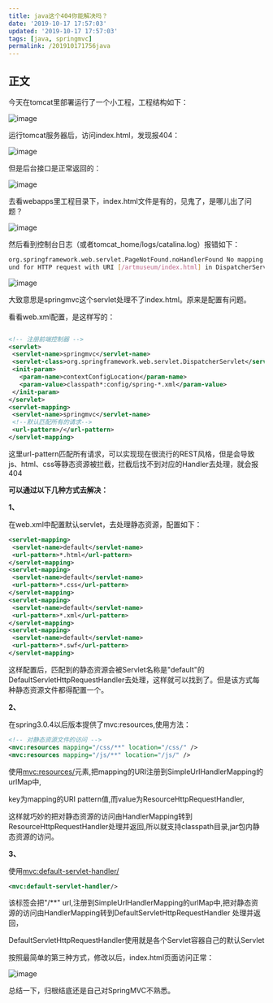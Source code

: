 ```yaml
---
title: java这个404你能解决吗？
date: '2019-10-17 17:57:03'
updated: '2019-10-17 17:57:03'
tags: [java, springmvc]
permalink: /201910171756java
---
```


## 正文

今天在tomcat里部署运行了一个小工程，工程结构如下：

![image](https://cdn.jsdelivr.net/gh/smallersoup/jsDelivr-cdn@main/blog/artical/imgconvert-csdnimg/ba6e7774b3bc5b7339659b63665b8f6e.png)

运行tomcat服务器后，访问index.html，发现报404：

![image](https://cdn.jsdelivr.net/gh/smallersoup/jsDelivr-cdn@main/blog/artical/imgconvert-csdnimg/992368e1fe38f2ac2506ae33bc7bc49a.png)

但是后台接口是正常返回的：

![image](https://cdn.jsdelivr.net/gh/smallersoup/jsDelivr-cdn@main/blog/artical/imgconvert-csdnimg/d4a9ccb29fee59173fbc62ad16db7368.png)

去看webapps里工程目录下，index.html文件是有的，见鬼了，是哪儿出了问题？

![image](https://cdn.jsdelivr.net/gh/smallersoup/jsDelivr-cdn@main/blog/artical/imgconvert-csdnimg/de65e64c8f1ef51a3d2287a02a3d5a66.png)

然后看到控制台日志（或者tomcat_home/logs/catalina.log）报错如下：

```sh
org.springframework.web.servlet.PageNotFound.noHandlerFound No mapping fo
und for HTTP request with URI [/artmuseum/index.html] in DispatcherServlet with name 'springmvc'
```

![image](https://cdn.jsdelivr.net/gh/smallersoup/jsDelivr-cdn@main/blog/artical/imgconvert-csdnimg/97a4d97ea72854f8fa64dab4987b093e.png)

大致意思是springmvc这个servlet处理不了index.html。原来是配置有问题。

看看web.xml配置，是这样写的：

```xml

<!-- 注册前端控制器 -->
<servlet>
 <servlet-name>springmvc</servlet-name>
 <servlet-class>org.springframework.web.servlet.DispatcherServlet</servlet-class>
 <init-param>
   <param-name>contextConfigLocation</param-name>
   <param-value>classpath*:config/spring-*.xml</param-value>
 </init-param>
</servlet>
<servlet-mapping>
 <servlet-name>springmvc</servlet-name>
 <!--默认匹配所有的请求-->
 <url-pattern>/</url-pattern>
</servlet-mapping>
```

这里url-pattern匹配所有请求，可以实现现在很流行的REST风格，但是会导致js、html、css等静态资源被拦截，拦截后找不到对应的Handler去处理，就会报404





**可以通过以下几种方式去解决：**



**1、**

在web.xml中配置默认servlet，去处理静态资源，配置如下：

```xml
<servlet-mapping>
 <servlet-name>default</servlet-name>
 <url-pattern>*.html</url-pattern>
</servlet-mapping>
<servlet-mapping>
 <servlet-name>default</servlet-name>
 <url-pattern>*.css</url-pattern>
</servlet-mapping>
<servlet-mapping>
 <servlet-name>default</servlet-name>
 <url-pattern>*.xml</url-pattern>
</servlet-mapping>
<servlet-mapping>
 <servlet-name>default</servlet-name>
 <url-pattern>*.swf</url-pattern>
</servlet-mapping>
```

这样配置后，匹配到的静态资源会被Servlet名称是"default"的DefaultServletHttpRequestHandler去处理，这样就可以找到了。但是该方式每种静态资源文件都得配置一个。



**2、**

 在spring3.0.4以后版本提供了mvc:resources,使用方法：

```xml
<!-- 对静态资源文件的访问 -->      
<mvc:resources mapping="/css/**" location="/css/" />
<mvc:resources mapping="/js/**" location="/js/" />
```

使用<mvc:resources/>元素,把mapping的URI注册到SimpleUrlHandlerMapping的urlMap中,

key为mapping的URI pattern值,而value为ResourceHttpRequestHandler,

这样就巧妙的把对静态资源的访问由HandlerMapping转到ResourceHttpRequestHandler处理并返回,所以就支持classpath目录,jar包内静态资源的访问。


**3、**

使用<mvc:default-servlet-handler/>

```xml
<mvc:default-servlet-handler/>
```

该标签会把"/**" url,注册到SimpleUrlHandlerMapping的urlMap中,把对静态资源的访问由HandlerMapping转到DefaultServletHttpRequestHandler 处理并返回，

DefaultServletHttpRequestHandler使用就是各个Servlet容器自己的默认Servlet

按照最简单的第三种方式，修改以后，index.html页面访问正常：

![image](https://cdn.jsdelivr.net/gh/smallersoup/jsDelivr-cdn@main/blog/artical/imgconvert-csdnimg/119c3a9996ab99f06da22678278a84c6.png)

总结一下，归根结底还是自己对SpringMVC不熟悉。

